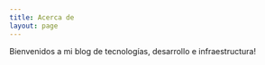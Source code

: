 ```yaml
---
title: Acerca de
layout: page
---
```


Bienvenidos a mi blog de tecnologías, desarrollo e infraestructura!
